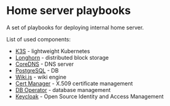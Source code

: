 Home server playbooks
=====================

A set of playbooks for deploying internal home server.

List of used components:

- [K3S](https://k3s.io/) - lightweight Kubernetes
- [Longhorn](https://longhorn.io/) - distributed block storage
- [CoreDNS](https://coredns.io/) - DNS server
- [PostgreSQL](https://www.postgresql.org/) - DB
- [Wiki.js](https://js.wiki/) - wiki engine
- [Cert Manager](https://cert-manager.io/) - X.509 certificate management
- [DB Operator](https://github.com/kloeckner-i/db-operator) - database management
- [Keycloak](https://www.keycloak.org/) - Open Source Identity and Access Management

